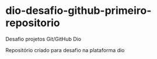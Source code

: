# dio-desafio-github-primeiro-repositorio
Desafio projetos Git/GitHub Dio

Repositório criado para desafio na plataforma dio
